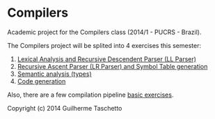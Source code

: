 # Compilers

Academic project for the Compilers class (2014/1 - PUCRS - Brazil).

The Compilers project will be splited into 4 exercises this semester:

1. [Lexical Analysis and Recursive Descendent Parser (LL Parser)](https://github.com/taschetto/compilers/tree/master/Part1)
2. [Recursive Ascent Parser (LR Parser) and Symbol Table generation](https://github.com/taschetto/compilers/tree/master/Part2)
3. [Semantic analysis (types)](https://github.com/taschetto/compilers/tree/master/Part2)
4. [Code generation](https://github.com/taschetto/compilers/tree/master/Part3)

Also, there are a few compilation pipeline [basic exercises](https://github.com/taschetto/compilers/tree/master/exercises).

Copyright (c) 2014 Guilherme Taschetto
